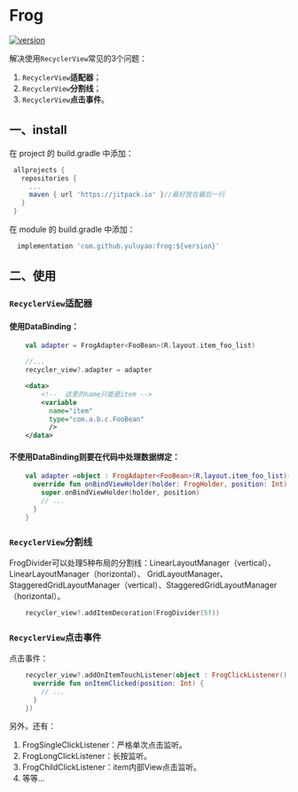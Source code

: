 # Frog
[![version](https://jitpack.io/v/yuluyao/frog.svg)](https://jitpack.io/#yuluyao/frog)

解决使用`RecyclerView`常见的3个问题：

1. `RecyclerView`**适配器**；
2. `RecyclerView`**分割线**；
3. `RecyclerView`**点击事件**。

## 一、install
在 project 的 build.gradle 中添加：
```Groovy
 allprojects {
   repositories {
     ...
     maven { url 'https://jitpack.io' }//最好放在最后一行
   }
 }
```
在 module 的 build.gradle 中添加：
```Groovy
  implementation 'com.github.yuluyao:frog:${version}'

```

## 二、使用

### `RecyclerView`适配器

#### 使用DataBinding：
```Kotlin
    val adapter = FrogAdapter<FooBean>(R.layout.item_foo_list)

    //...
    recycler_view?.adapter = adapter
```

```xml
    <data>
        <!--  这里的name只能是item -->
        <variable
          name="item"
          type="com.a.b.c.FooBean"
          />
    </data>
```

#### 不使用DataBinding则要在代码中处理数据绑定：
```Kotlin
    val adapter =object : FrogAdapter<FooBean>(R.layout.item_foo_list){
      override fun onBindViewHolder(holder: FrogHolder, position: Int) {
        super.onBindViewHolder(holder, position)
        // ...
      }
    }
```

### `RecyclerView`分割线

FrogDivider可以处理5种布局的分割线：LinearLayoutManager（vertical）、LinearLayoutManager（horizontal）、
GridLayoutManager、StaggeredGridLayoutManager（vertical）、StaggeredGridLayoutManager（horizontal）。
```Kotlin
    recycler_view?.addItemDecoration(FrogDivider(5f))
```

### `RecyclerView`点击事件

点击事件：
```Kotlin
    recycler_view?.addOnItemTouchListener(object : FrogClickListener() {
      override fun onItemClicked(position: Int) {
        // ...
      }
    })
```

另外，还有：

1. FrogSingleClickListener：严格单次点击监听。
2. FrogLongClickListener：长按监听。
3. FrogChildClickListener：item内部View点击监听。
4. 等等...